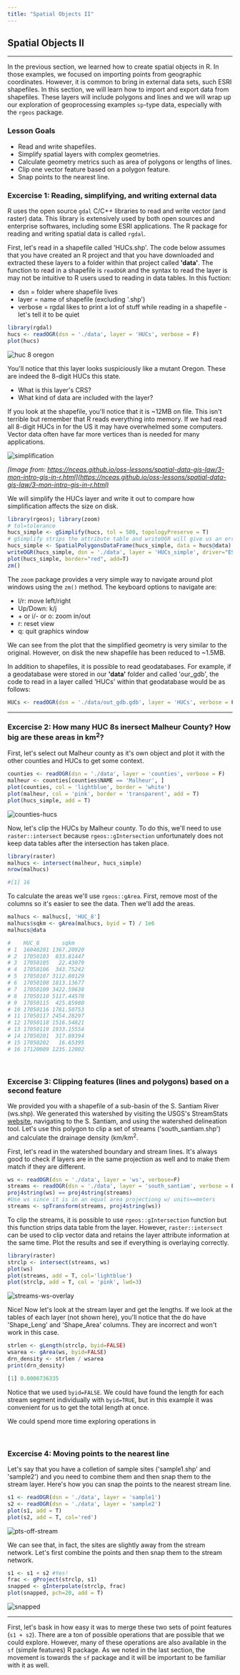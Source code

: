 ```yaml
---
title: "Spatial Objects II"
---
```


## Spatial Objects II

----

In the previous section, we learned how to create spatial objects in R. In those examples, we focused on importing points from geographic coordinates. However, it is common to bring in external data sets, such ESRI shapefiles. In this section, we will learn how to import and export data from shapefiles. These layers will include polygons and lines and we will wrap up our exploration of geoprocessing examples `sp`-type data, especially with the `rgeos` package. 

### Lesson Goals

- Read and write shapefiles.
- Simplify spatial layers with complex geometries.
- Calculate geometry metrics such as area of polygons or lengths of lines.
- Clip one vector feature based on a polygon feature.
- Snap points to the nearest line.

### Excercise 1: Reading, simplifying, and writing external data

R uses the open source `gdal` C/C++ libraries to read and write vector (and raster) data. This library is extensively used by both open sources and enterprise softwares, including some ESRI applications. The R package for reading and writing spatial data is called `rgdal`. 

First, let's read in a shapefile called 'HUCs.shp'. The code below assumes that you have created an R project and that you have downloaded and extracted these layers to a folder within that project called **'data'**. The function to read in a shapefile is `readOGR` and the syntax to read the layer is may not be intuitive to R users used to reading in data tables. In this fuction:

- dsn = folder where shapefile lives
- layer = name of shapefile (excluding '.shp')
- verbose = rgdal likes to print a lot of stuff while reading in a shapefile - let's tell it to be quiet

```r
library(rgdal)
hucs <- readOGR(dsn = './data', layer = 'HUCs', verbose = F)
plot(hucs)
```

![huc 8 oregon](../../../img/hucs-8a.png)

You'll notice that this layer looks suspiciously like a mutant Oregon. These are indeed the 8-digit HUCs this state. 

- What is this layer's CRS?
- What kind of data are included with the layer?

If you look at the shapefile, you'll notice that it is ~12MB on file. This isn't terrible but remember that R reads everything into memory. If we had read all 8-digit HUCs in for the US it may have overwhelmed some computers. Vector data often have far more vertices than is needed for many applications.

![simplification](../../../img/simplification.png)

*[Image from: https://nceas.github.io/oss-lessons/spatial-data-gis-law/3-mon-intro-gis-in-r.html](https://nceas.github.io/oss-lessons/spatial-data-gis-law/3-mon-intro-gis-in-r.html)*

We will simplify the HUCs layer and write it out to compare how simplification affects the size on disk.

```r
library(rgeos); library(zoom)
# tol=tolerance
hucs_simple <- gSimplify(hucs, tol = 500, topologyPreserve = T)
# gSimplify strips the attribute table and writeOGR will give us an error if we try to write a shapefile without a table. 
hucs_simple <- SpatialPolygonsDataFrame(hucs_simple, data = hucs@data)
writeOGR(hucs_simple, dsn = './data', layer = 'HUCs_simple', driver="ESRI Shapefile", overwrite_layer = T)
plot(hucs_simple, border="red", add=T)
zm()
```

The `zoom` package provides a very simple way to navigate around plot windows using the `zm()` method. The keyboard options to navigate are:

- l/r: move left/right
- Up/Down: k/j
- <span>&#43;</span> or i/- or o: zoom in/out
- r: reset view
- q: quit graphics window

We can see from the plot that the simplified geometry is very similar to the original. However, on disk the new shapefile has been reduced to ~1.5MB. 

In addition to shapefiles, it is possible to read geodatabases. For example, if a geodatabase were stored in our **'data'** folder and called 'our_gdb', the code to read in a layer called 'HUCs' within that geodatabase would be as follows:

```r
HUCs <- readOGR(dsn = './data/out_gdb.gdb', layer = 'HUCs', verbose = F)
```

---

### Excercise 2: How many HUC 8s inersect Malheur County? How big are these areas in km<sup>2</sup>? 

First, let's select out Malheur county as it's own object and plot it with the other counties and HUCs to get some context.

```r
counties <- readOGR(dsn = './data', layer = 'counties', verbose = F)
malheur <- counties[counties$NAME == 'Malheur', ]
plot(counties, col = 'lightblue', border = 'white')
plot(malheur, col = 'pink', border = 'transparent', add = T)
plot(hucs_simple, add = T)
```

![counties-hucs](../../../img/counties-hucs.png)

Now, let's clip the HUCs by Malheur county. To do this, we'll need to use `raster::intersect` because `rgeos::gIntersection` unfortunately does not keep data tables after the intersection has taken place.

```r
library(raster)
malhucs <- intersect(malheur, hucs_simple)
nrow(malhucs)
```
```r
#[1] 16
```

To calculate the areas we'll use `rgeos::gArea`. First, remove most of the columns so it's easier to see the data. Then we'll add the areas.

```r
malhucs <- malhucs[, 'HUC_8']
malhucs$sqkm <- gArea(malhucs, byid = T) / 1e6
malhucs@data
```
```r
#    HUC_8       sqkm
# 1  16040201 1367.20920
# 2  17050103  833.81447
# 3  17050105   22.43079
# 4  17050106  343.75242
# 5  17050107 3112.80129
# 6  17050108 1813.13677
# 7  17050109 3422.59638
# 8  17050110 5117.44578
# 9  17050115  425.85980
# 10 17050116 1781.50753
# 11 17050117 2454.28297
# 12 17050118 1516.54821
# 13 17050119 1933.15554
# 14 17050201  317.69394
# 15 17050202   16.65395
# 16 17120009 1235.12002
```

<br>

### Excercise 3: Clipping features (lines and polygons) based on a second feature

We provided you with a shapefile of a sub-basin of the S. Santiam River (ws.shp). We generated this watershed by visiting the USGS's StreamStats [website](https://streamstats.usgs.gov/ss/), navigating to the S. Santiam, and using the watershed delineation tool. Let's use this polygon to clip a set of streams ('south_santiam.shp') and calculate the drainage density (km/km<sup>2</sup>. 

First, let's read in the watershed boundary and stream lines. It's always good to check if layers are in the same projection as well and to make them match if they are different. 

```r
ws <- readOGR(dsn = './data', layer = 'ws', verbose=F)
streams <- readOGR(dsn = './data', layer = 'south_santiam', verbose = F)
proj4string(ws) == proj4string(streams)
#Use ws since it is in an equal area projectiong w/ units==meters
streams <- spTransform(streams, proj4string(ws))
```

To clip the streams, it is possible to use `rgeos::gIntersection` function but this function strips data table from the layer. However, `raster::intersect` can be used to clip vector data and retains the layer attribute information at the same time. Plot the results and see if everything is overlaying correctly.

```r
library(raster)
strclp <- intersect(streams, ws)
plot(ws)
plot(streams, add = T, col='lightblue')
plot(strclp, add = T, col = 'pink', lwd=3)
```

![streams-ws-overlay](../../../img/streams-ws-overlay.png)

Nice! Now let's look at the stream layer and get the lengths. If we look at the tables of each layer (not shown here), you'll notice that the do have 'Shape_Leng' and 'Shape_Area' columns. They are incorrect and won't work in this case.

```r
strlen <- gLength(strclp, byid=FALSE)
wsarea <- gArea(ws, byid=FALSE)
drn_density <- strlen / wsarea
print(drn_density)
```
```r
[1] 0.0006736335
```

Notice that we used `byid=FALSE`. We could have found the length for each stream segment individually with `byid=TRUE`, but in this example it was convenient for us to get the total length at once. 

We could spend more time exploring operations in 

<br>

### Excercise 4: Moving points to the nearest line 

Let's say that you have a colletion of sample sites ('sample1.shp' and 'sample2') and you need to combine them and then snap them to the stream layer. Here's how you can snap the points to the nearest stream line. 

```r
s1 <- readOGR(dsn = './data', layer = 'sample1')
s2 <- readOGR(dsn = './data', layer = 'sample2')
plot(s1, add = T)
plot(s2, add = T, col='red')
```

![pts-off-stream](../../../img/pts-off-stream.png)

We can see that, in fact, the sites are slightly away from the stream network. Let's first combine the points and then snap them to the stream network. 

```r
s1 <- s1 + s2 #Yes! 
frac <- gProject(strclp, s1)
snapped <- gInterpolate(strclp, frac)
plot(snapped, pch=20, add = T)
```

![snapped](../../../img/snapped.png)

---

First, let's bask in how easy it was to merge these two sets of point features (`s1 + s2`). There are a ton of possible operations that are possible that we could explore. However, many of these operations are also available in the `sf` (simple features) R package. As we noted in the last section, the movement is towards the `sf` package and it will be important to be familiar with it as well. 


